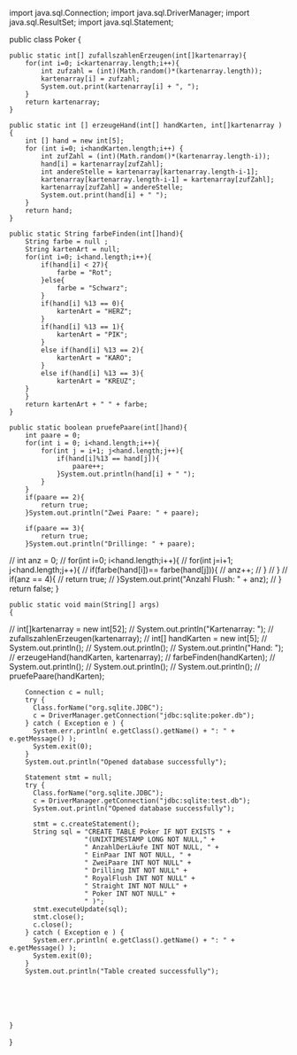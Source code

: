 import java.sql.Connection;
import java.sql.DriverManager;
import java.sql.ResultSet;
import java.sql.Statement;


public class Poker {


	public static int[] zufallszahlenErzeugen(int[]kartenarray){
		for(int i=0; i<kartenarray.length;i++){
			int zufzahl = (int)(Math.random()*(kartenarray.length));
			kartenarray[i] = zufzahl;
			System.out.print(kartenarray[i] + ", ");
		}
		return kartenarray;
	}
	
	public static int [] erzeugeHand(int[] handKarten, int[]kartenarray ) {
		int [] hand = new int[5]; 	
		for (int i=0; i<handKarten.length;i++) {
			int zufZahl = (int)(Math.random()*(kartenarray.length-i));
			hand[i] = kartenarray[zufZahl]; 
			int andereStelle = kartenarray[kartenarray.length-i-1];
			kartenarray[kartenarray.length-i-1] = kartenarray[zufZahl];
			kartenarray[zufZahl] = andereStelle;
			System.out.print(hand[i] + " ");
		}
		return hand; 
	}	
	
	public static String farbeFinden(int[]hand){
		String farbe = null ;
		String kartenArt = null;
		for(int i=0; i<hand.length;i++){
			if(hand[i] < 27){
				farbe = "Rot";
			}else{
				farbe = "Schwarz";
			}
			if(hand[i] %13 == 0){
				kartenArt = "HERZ";
			}
			if(hand[i] %13 == 1){
				kartenArt = "PIK";
			}
			else if(hand[i] %13 == 2){
				kartenArt = "KARO";
			}
			else if(hand[i] %13 == 3){
				kartenArt = "KREUZ";
		}
		}
		return kartenArt + " " + farbe;
	}
	
	public static boolean pruefePaare(int[]hand){
		int paare = 0;
		for(int i = 0; i<hand.length;i++){
			for(int j = i+1; j<hand.length;j++){
				if(hand[i]%13 == hand[j]){
					paare++;
				}System.out.println(hand[i] + " ");
			}
		}
		if(paare == 2){
			return true;
		}System.out.println("Zwei Paare: " + paare);
		
		if(paare == 3){
			return true;
		}System.out.println("Drillinge: " + paare);
		
//		int anz = 0;
//		for(int i=0; i<hand.length;i++){
//			for(int j=i+1; j<hand.length;j++){
//				if(farbe(hand[i])== farbe(hand[j])){
//					anz++;
//				}
//			}
//			if(anz == 4){
//			return true;
//		    }System.out.print("Anzahl Flush: " + anz);
//		}
		return false;
	}
	
	
	public static void main(String[] args) 
	{
//		int[]kartenarray = new int[52];
//		System.out.println("Kartenarray: ");
//		zufallszahlenErzeugen(kartenarray);
//		int[] handKarten = new int[5];
//		System.out.println();
//		System.out.println();
//		System.out.println("Hand: ");
//		erzeugeHand(handKarten, kartenarray);
//		farbeFinden(handKarten);
//		System.out.println();
//		System.out.println();
//		System.out.println();
//		pruefePaare(handKarten);
		
		Connection c = null;
	    try {
	      Class.forName("org.sqlite.JDBC");
	      c = DriverManager.getConnection("jdbc:sqlite:poker.db");
	    } catch ( Exception e ) {
	      System.err.println( e.getClass().getName() + ": " + e.getMessage() );
	      System.exit(0);
	    }
	    System.out.println("Opened database successfully");
	    
	    Statement stmt = null;
	    try {
	      Class.forName("org.sqlite.JDBC");
	      c = DriverManager.getConnection("jdbc:sqlite:test.db");
	      System.out.println("Opened database successfully");

	      stmt = c.createStatement();
	      String sql = "CREATE TABLE Poker IF NOT EXISTS " +
	                   "(UNIXTIMESTAMP LONG NOT NULL," +
	                   " AnzahlDerLäufe INT NOT NULL, " + 
	                   " EinPaar INT NOT NULL, " + 
	                   " ZweiPaare INT NOT NULL" + 
	                   " Drilling INT NOT NULL" + 
	                   " RoyalFlush INT NOT NULL" + 
	                   " Straight INT NOT NULL" + 
	                   " Poker INT NOT NULL" + 
	                   " )"; 
	      stmt.executeUpdate(sql);
	      stmt.close();
	      c.close();
	    } catch ( Exception e ) {
	      System.err.println( e.getClass().getName() + ": " + e.getMessage() );
	      System.exit(0);
	    }
	    System.out.println("Table created successfully");
	    
	   
	    
	    
	    
	    
	}

}
